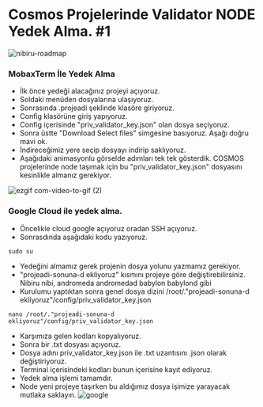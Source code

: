 # Cosmos Projelerinde Validator NODE Yedek Alma. #1

![nibiru-roadmap](https://staticfiles.acronis.com/images/blog-cover/696aba821d856b6e452815b12e98d97b.png)


### MobaxTerm İle Yedek Alma
- İlk önce yedeği alacağınız projeyi açıyoruz. 
- Soldaki menüden dosyalarına ulaşıyoruz. 
- Sonrasında .projeadi şeklinde klasöre giriyoruz. 
- Config klasörüne giriş yapıyoruz.
- Config içerisinde "priv_validator_key.json" olan dosya seçiyoruz.
- Sonra üstte "Download Select files" simgesine basıyoruz. Aşağı doğru mavi ok.
- İndireceğimiz yere seçip dosyayı indirip saklıyoruz.
- Aşağıdaki animasyonlu görselde adımları tek tek gösterdik. COSMOS projelerinde node taşımak için bu "priv_validator_key.json" dosyasını kesinlikle almanız gerekiyor.

![ezgif com-video-to-gif (2)](https://user-images.githubusercontent.com/111747226/225409643-07837d36-2cb8-4a8e-901a-ab73e9de4fd7.gif)

### Google Cloud ile yedek alma.
- Öncelikle cloud google açıyoruz oradan SSH açıyoruz.
- Sonrasdında aşağıdaki kodu yazıyoruz.

```
sudo su
```

- Yedeğini almamız gerek projenin dosya yolunu yazmamız gerekiyor.
- "projeadi-sonuna-d ekliyoruz" kısmını projeye göre değiştirebilirsiniz. Nibiru nibi, andromeda andromedad babylon babylond gibi
- Kurulumu yaptıktan sonra genel dosya dizini /root/."projeadi-sonuna-d ekliyoruz"/config/priv_validator_key.json
```
nano /root/."projeadi-sonuna-d ekliyoruz"/config/priv_validator_key.json
```
- Karşımıza gelen kodları kopyalıyoruz. 
- Sonra bir .txt dosyası açıyoruz. 
- Dosya adını priv_validator_key.json ile .txt uzantısını .json olarak değiştiriyoruz.
- Terminal içerisindeki kodları bunun içerisine kayıt ediyoruz. 
- Yedek alma işlemi tamamdır. 
-  Node yeni projeye taşırken bu aldığımız dosya işimize yarayacak mutlaka saklayın.
![google](https://user-images.githubusercontent.com/111747226/225417218-532d5b07-09c5-46c0-a315-c6d187eb3d99.gif)
